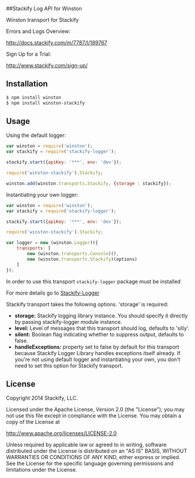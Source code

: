 ##Stackify Log API for Winston

Winston transport for Stackify

Errors and Logs Overview:

http://docs.stackify.com/m/7787/l/189767

Sign Up for a Trial:

http://www.stackify.com/sign-up/

## Installation
```bash
$ npm install winston
$ npm install winston-stackify
```

## Usage

Using the default logger:

``` js
var winston = require('winston');
var stackify = require('stackify-logger');

stackify.start({apiKey: '***', env: 'dev'});

require('winston-stackify').Stackify;

winston.add(winston.transports.Stackify, {storage : stackify});
```

Instantiating your own logger:

``` js
var winston = require('winston');
var stackify = require('stackify-logger');

stackify.start({apiKey: '***', env: 'dev'});

require('winston-stackify').Stackify;

var logger = new (winston.Logger)({
    transports: [
        new (winston.transports.Console)(),
        new (winston.transports.Stackify)(options)
    ]
});
```

In order to use this transport `stackify-logger` package must be installed

For more details go to [Stackify-Logger](https://github.com/stackify/stackify-log-nodejs)

Stackify transport takes the following options. 'storage' is required:
* __storage:__ Stackify logging library instance. You should specify it directly by passing stackify-logger module instance.
* __level:__ Level of messages that this transport should log, defaults to 'silly'.
* __silent:__ Boolean flag indicating whether to suppress output, defaults to false.
* __handleExceptions:__ property set to false by default for this transport because Stackify Logger Library handles exceptions itself already. If you're not using default logger and instantiating your own, you don't need to set this option for Stackify transport.

## License

Copyright 2014 Stackify, LLC.

Licensed under the Apache License, Version 2.0 (the "License");
you may not use this file except in compliance with the License.
You may obtain a copy of the License at

   http://www.apache.org/licenses/LICENSE-2.0

Unless required by applicable law or agreed to in writing, software
distributed under the License is distributed on an "AS IS" BASIS,
WITHOUT WARRANTIES OR CONDITIONS OF ANY KIND, either express or implied.
See the License for the specific language governing permissions and
limitations under the License.
